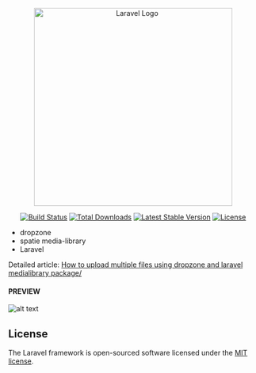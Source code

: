 <p align="center"><a href="https://laravel.com" target="_blank"><img src="https://raw.githubusercontent.com/laravel/art/master/logo-lockup/5%20SVG/2%20CMYK/1%20Full%20Color/laravel-logolockup-cmyk-red.svg" width="400" alt="Laravel Logo"></a></p>

<p align="center">
<a href="https://travis-ci.org/laravel/framework"><img src="https://travis-ci.org/laravel/framework.svg" alt="Build Status"></a>
<a href="https://packagist.org/packages/laravel/framework"><img src="https://img.shields.io/packagist/dt/laravel/framework" alt="Total Downloads"></a>
<a href="https://packagist.org/packages/laravel/framework"><img src="https://img.shields.io/packagist/v/laravel/framework" alt="Latest Stable Version"></a>
<a href="https://packagist.org/packages/laravel/framework"><img src="https://img.shields.io/packagist/l/laravel/framework" alt="License"></a>
</p>



- dropzone
- spatie media-library
- Laravel

Detailed article: <a href="https://hassam.me/multiple-files-uploadusing-dropzone-and-laravel-medialibrary-package/">How to upload multiple files using dropzone and laravel medialibrary package/</a>

#### PREVIEW
![alt text](https://github.com/hassamulhaq/laravel-dropzone-media-demo/blob/main/public/preview_upload_multi_files_dropzone_laravel_gif.gif?raw=true)


## License

The Laravel framework is open-sourced software licensed under the [MIT license](https://opensource.org/licenses/MIT).
